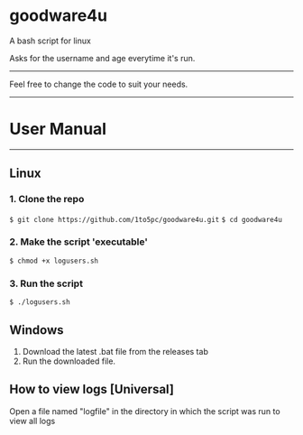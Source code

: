 # goodware4u

A bash script for linux

Asks for the username and age everytime it's run.

---

Feel free to change the code to suit your needs.

---
# User Manual
---
## Linux
### 1. Clone the repo
`$ git clone https://github.com/1to5pc/goodware4u.git`
`$ cd goodware4u`
### 2. Make the script 'executable'
`$ chmod +x logusers.sh`
### 3. Run the script
`$ ./logusers.sh`

## Windows
1. Download the latest .bat file from the releases tab
2. Run the downloaded file. 

## How to view logs [Universal]
Open a file named "logfile" in the directory in which the script was run to view all logs
